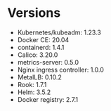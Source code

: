# Versions

* Kubernetes/kubeadm: 1.23.3
* Docker CE: 20.04
* containerd: 1.4.1
* Calico: 3.20.0
* metrics-server: 0.5.0 
* Nginx ingress controller: 1.0.0
* MetalLB: 0.10.2
* Rook: 1.7.1
* Helm: 3.5.2
* Docker registry: 2.7.1
